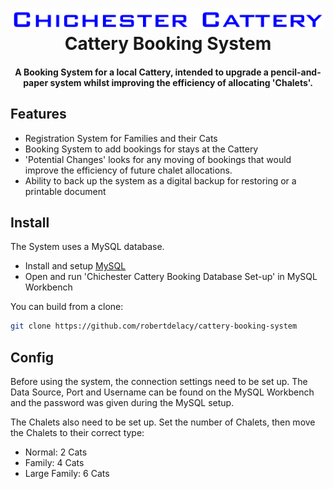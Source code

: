 <h1 align="center">
  <img src="https://github.com/robertdelacy/cattery-booking-system/raw/master/Chichester Cattery Logo.jpg" alt="Chichester Cattery" width="500">
  <br>
  Cattery Booking System
  <br>
</h1>

<h4 align="center">A Booking System for a local Cattery, intended to upgrade a pencil-and-paper system whilst improving the efficiency of allocating 'Chalets'.</h4>

## Features

- Registration System for Families and their Cats
- Booking System to add bookings for stays at the Cattery
- 'Potential Changes' looks for any moving of bookings that would improve the efficiency of future chalet allocations.
- Ability to back up the system as a digital backup for restoring or a printable document

## Install

The System uses a MySQL database.

- Install and setup [MySQL](https://dev.mysql.com/downloads/windows/installer/8.0.html)
- Open and run 'Chichester Cattery Booking Database Set-up' in MySQL Workbench

You can build from a clone:

```sh
git clone https://github.com/robertdelacy/cattery-booking-system
```

## Config

Before using the system, the connection settings need to be set up. The Data Source, Port and Username can be found on the MySQL Workbench
and the password was given during the MySQL setup.

The Chalets also need to be set up. Set the number of Chalets, then move the Chalets to their correct type:

- Normal: 2 Cats
- Family: 4 Cats
- Large Family: 6 Cats
